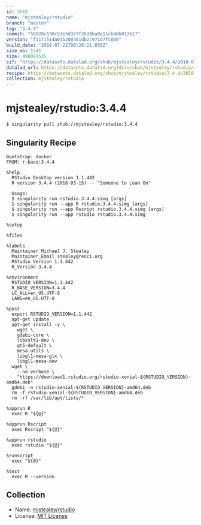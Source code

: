 ```yaml
---
id: 3618
name: "mjstealey/rstudio"
branch: "master"
tag: "3.4.4"
commit: "50828c538c53e3d377f2638ba8e11cb48b012617"
version: "f1171514a03b200361db2c971d7fc000"
build_date: "2018-07-21T00:28:21.655Z"
size_mb: 1541
size: 498069535
sif: "https://datasets.datalad.org/shub/mjstealey/rstudio/3.4.4/2018-07-21-50828c53-f1171514/f1171514a03b200361db2c971d7fc000.simg"
datalad_url: https://datasets.datalad.org?dir=/shub/mjstealey/rstudio/3.4.4/2018-07-21-50828c53-f1171514/
recipe: https://datasets.datalad.org/shub/mjstealey/rstudio/3.4.4/2018-07-21-50828c53-f1171514/Singularity
collection: mjstealey/rstudio
---
```


# mjstealey/rstudio:3.4.4

```bash
$ singularity pull shub://mjstealey/rstudio:3.4.4
```

## Singularity Recipe

```singularity
Bootstrap: docker
FROM: r-base:3.4.4

%help
  RStudio Desktop version 1.1.442
  R version 3.4.4 (2018-03-15) -- "Someone to Lean On"

  Usage:
  $ singularity run rstudio.3.4.4.simg [args]
  $ singularity run --app R rstudio.3.4.4.simg [args]
  $ singularity run --app Rscript rstudio.3.4.4.simg [args]
  $ singularity run --app rstudio rstudio.3.4.4.simg

%setup

%files

%labels
  Maintainer Michael J. Stealey
  Maintainer_Email stealey@renci.org
  RStudio_Version 1.1.442
  R_Version 3.4.4

%environment
  RSTUDIO_VERSION=1.1.442
  R_BASE_VERSION=3.4.4
  LC_ALL=en_US.UTF-8
  LANG=en_US.UTF-8

%post
  export RSTUDIO_VERSION=1.1.442
  apt-get update
  apt-get install -y \
    wget \
    gdebi-core \
    libxslt1-dev \
    qt5-default \
    mesa-utils \
    libgl1-mesa-glx \
    libgl1-mesa-dev
  wget \
    --no-verbose \
    "https://download1.rstudio.org/rstudio-xenial-${RSTUDIO_VERSION}-amd64.deb"
  gdebi -n rstudio-xenial-${RSTUDIO_VERSION}-amd64.deb
  rm -f rstudio-xenial-${RSTUDIO_VERSION}-amd64.deb
  rm -rf /var/lib/apt/lists/*

%apprun R
  exec R "${@}"

%apprun Rscript
  exec Rscript "${@}"

%apprun rstudio
  exec rstudio "${@}"

%runscript
  exec "${@}"

%test
  exec R --version
```

## Collection

 - Name: [mjstealey/rstudio](https://github.com/mjstealey/rstudio)
 - License: [MIT License](https://api.github.com/licenses/mit)

